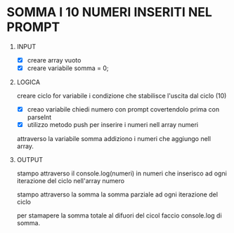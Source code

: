 # SOMMA I 10 NUMERI INSERITI NEL PROMPT

1. INPUT
   - [x] creare array vuoto
   - [x] creare variabile somma = 0;

2. LOGICA
   
   creare ciclo for
     variabile i
     condizione che stabilisce l'uscita dal ciclo (10) 

    - [x] creao variabile chiedi numero con prompt covertendolo    prima con parseInt
    - [x] utilizzo metodo push per inserire i numeri nell array numeri

    attraverso la variabile somma addiziono i numeri che aggiungo nell array.

3. OUTPUT 

    stampo attraverso il console.log(numeri)
    in numeri che inserisco ad ogni iterazione del ciclo
    nell'array numero

    stampo attraverso la somma la somma parziale ad ogni iterazione del ciclo

    per stamapere la somma totale al difuori del cicol faccio console.log di somma.